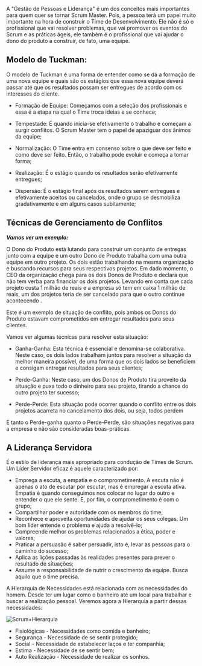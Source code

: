 A "Gestão de Pessoas e Liderança" é um dos conceitos mais importantes para quem quer se tornar Scrum Master. Pois, a pessoa terá um papel muito importante na hora de construir o Time de Desenvolvimento. Ele não é só o profissional que vai resolver problemas, que vai promover os eventos do Scrum e as práticas ágeis, ele também é o profissional que vai ajudar o dono do produto a construir, de fato, uma equipe.

## Modelo de Tuckman:

O modelo de Tuckman é uma forma de entender como se dá a formação de uma nova equipe e quais são os estágios que essa nova equipe deverá passar até que os resultados possam ser entregues de acordo com os interesses do cliente.

- Formação de Equipe: Começamos com a seleção dos profissionais e essa é a etapa na qual o Time troca ideias e se conhece;

- Tempestade: É quando inicia-se efetivamente o trabalho e começam a surgir conflitos. O Scrum Master tem o papel de apaziguar dos ânimos da equipe;

- Normalização: O Time entra em consenso sobre o que deve ser feito e como deve ser feito. Então, o trabalho pode evoluir e começa a tomar forma;

- Realização: É o estágio quando os resultados serão efetivamente entregues;

- Dispersão: É o estágio final após os resultados serem entregues e efetivamente aceitos ou cancelados, onde o grupo se desmobiliza gradativamente e em alguns casos subitamente;

## Técnicas de Gerenciamento de Conflitos

**_Vamos ver um exemplo:_**

O Dono do Produto está lutando para construir um conjunto de entregas junto com a equipe e um outro Dono de Produto trabalha com uma outra equipe em outro projeto. Os dois estão trabalhando na mesma organização e buscando recursos para seus respectivos projetos. Em dado momento, o CEO da organização chega para os dois Donos de Produto e declara que não tem verba para financiar os dois projetos. Levando em conta que cada projeto custa 1 milhão de reais e a empresa só tem em caixa 1 milhão de reais, um dos projetos teria de ser cancelado para que o outro continue acontecendo .

Este é um exemplo de situação de conflito, pois ambos os Donos do Produto estavam comprometidos em entregar resultados para seus clientes.

Vamos ver algumas técnicas para resolver esta situação:

- Ganha-Ganha: Esta técnica é essencial e denomina-se colaborativa. Neste caso, os dois lados trabalham juntos para resolver a situação da melhor maneira possível, de uma forma que os dois lados se beneficiem e consigam entregar resultados para seus clientes;

- Perde-Ganha: Neste caso, um dos Donos de Produto tira proveito da situação e puxa todo o dinheiro para seu projeto, tirando a chance do outro projeto ter sucesso;

- Perde-Perde: Esta situação pode ocorrer quando o conflito entre os dois projetos acarreta no cancelamento dos dois, ou seja, todos perdem

E tanto o Perde-ganha quanto o Perde-Perde, são situações negativas para a empresa e não são consideradas boas-práticas.

## A Liderança Servidora

É o estilo de liderança mais apropriado para condução de Times de Scrum. Um Líder Servidor eficaz é aquele caracterizado por:

- Emprega a escuta, a empatia e o comprometimento. A escuta não é apenas o ato de escutar por escutar, mas é empregar a escuta ativa. Empatia é quando conseguimos nos colocar no lugar do outro e entender o que ele sente. E, por fim, o comprometimento é com o grupo;
- Compartilhar poder e autoridade com os membros do time;
- Reconhece e aproveita oportunidades de ajudar os seus colegas. Um bom líder entende o problema e ajuda a resolvê-lo;
- Compreende melhor os problemas relacionados a ética, poder e valores;
- Praticar a persuasão é saber persuadir, isto é, levar as pessoas para o caminho do sucesso;
- Aplica as lições passadas às realidades presentes para prever o resultado de situações;
- Assume a responsabilidade de nutrir o crescimento da equipe. Busca aquilo que o time precisa.

A Hierarquia de Necessidades está relacionada com as necessidades do homem. Desde ter um lugar como o banheiro até um local para trabalhar e buscar a realização pessoal. Veremos agora a Hierarquia a partir dessas necessidades:

![Scrum+Hierarquia](https://user-images.githubusercontent.com/111795220/216116733-bcf9855a-778f-423c-80e6-d30cd2429bb5.jpg)

- Fisiológicas - Necessidades como comida e banheiro;
- Segurança - Necessidade de se sentir protegido;
- Social - Necessidade de estabelecer laços e ter companhia;
- Estima - Necessidade de se sentir bem;
- Auto Realização - Necessidade de realizar os sonhos.
